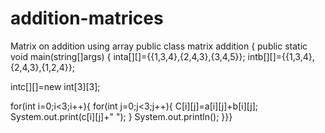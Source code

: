 # addition-matrices
Matrix on addition using array
public class matrix addition
{ 
  public static void main(string[]args)
{ 
   inta[][]={{1,3,4},{2,4,3},{3,4,5}};
   intb[][]={{1,3,4},{2,4,3},{1,2,4}};
   
   intc[][]=new int[3][3]; 
   
   for(int i=0;i<3;i++){
    for(int j=0;j<3;j++){ 
     C[i][j]=a[i][j]+b[i][j];
    System.out.print(c[i][j]+" ");
}
 System.out.println();
}}}
